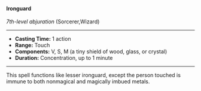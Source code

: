 #### Ironguard
*7th-level abjuration* (Sorcerer,Wizard)
___
- **Casting Time:** 1 action
- **Range:** Touch
- **Components:** V, S, M (a tiny shield of wood, glass, or crystal)
- **Duration:** Concentration, up to 1 minute
---
This spell functions like lesser ironguard, except the
person touched is immune to both nonmagical and
magically imbued metals.

